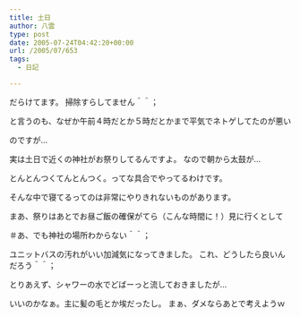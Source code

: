 ```yaml
---
title: 土日
author: 八雲
type: post
date: 2005-07-24T04:42:20+00:00
url: /2005/07/653
tags:
  - 日記

---
```

だらけてます。 掃除すらしてません＾＾；
  
と言うのも、なぜか午前４時だとか５時だとかまで平気でネトゲしてたのが悪い
  
のですが…
  
実は土日で近くの神社がお祭りしてるんですよ。 なので朝から太鼓が…
  
とんとんつくてんとんつく。ってな具合でやってるわけです。
  
そんな中で寝てるってのは非常にやりきれないものがあります。

まあ、祭りはあとでお昼ご飯の確保がてら（こんな時間に！）見に行くとして
  
＃あ、でも神社の場所わからない＾＾；
  
ユニットバスの汚れがいい加減気になってきました。 これ、どうしたら良いんだろう＾＾；
  
とりあえず、シャワーの水でどばーっと流しておきましたが…
  
いいのかなぁ。主に髪の毛とか埃だったし。 まぁ、ダメならあとで考えようｗ

